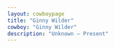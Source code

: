 ```yaml
---
layout: cowboypage
title: "Ginny Wilder"
cowboy: "Ginny Wilder"
description: "Unknown – Present"
---
```

